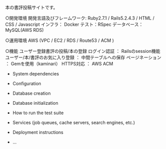 本の書評投稿サイトです。

○開発環境
開発言語及びフレームワーク: Ruby2.7.1 / Rails5.2.4.3 / HTML / CSS / Javascript
インフラ： Docker
テスト：RSpec
データベース：MySQL(AWS RDS)

○運用環境
AWS (VPC / EC2 / RDS / Route53 / ACM )

○機能
ユーザー登録書評の投稿/本の登録
ログイン認証 ： Railsのsession機能
ユーザー/本/書評のお気に入り登録 ： 中間テーブルへの保存
ページネーション ： Gemを使用（kaminari）
HTTPS対応 ： AWS ACM

* System dependencies

* Configuration

* Database creation

* Database initialization

* How to run the test suite

* Services (job queues, cache servers, search engines, etc.)

* Deployment instructions

* ...
